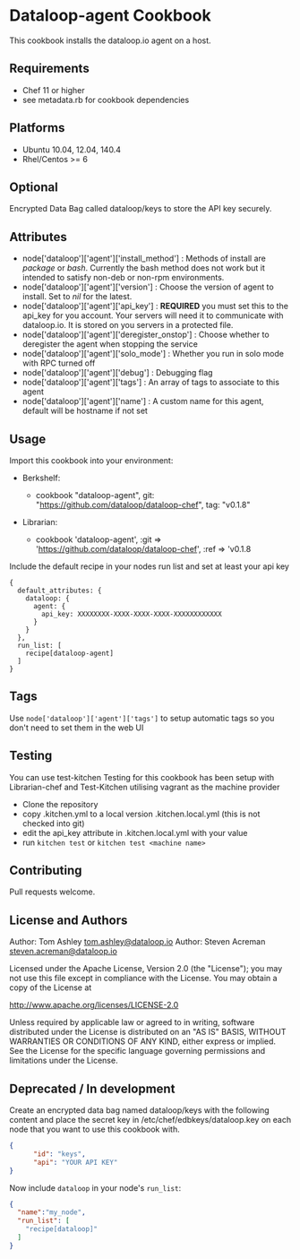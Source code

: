 Dataloop-agent Cookbook
=================
This cookbook installs the dataloop.io agent on a host.

Requirements
------------
* Chef 11 or higher
* see metadata.rb for cookbook dependencies

Platforms
---------
* Ubuntu 10.04, 12.04, 140.4
* Rhel/Centos >= 6

Optional
------------
Encrypted Data Bag called dataloop/keys to store the API key securely.

Attributes
----------
* node['dataloop']['agent']['install_method'] : Methods of install are _package_ or _bash_. Currently the bash method does not work but it intended to satisfy non-deb or non-rpm environments. 
* node['dataloop']['agent']['version'] : Choose the version of agent to install. Set to _nil_ for the latest.
* node['dataloop']['agent']['api_key'] : __REQUIRED__ you must set this to the api_key for you account. Your servers will need it to communicate with dataloop.io. It is stored on you servers in a protected file.
* node['dataloop']['agent']['deregister_onstop'] : Choose whether to deregister the agent when stopping the service
* node['dataloop']['agent']['solo_mode'] : Whether you run in solo mode with RPC turned off
* node['dataloop']['agent']['debug'] : Debugging flag
* node['dataloop']['agent']['tags'] : An array of tags to associate to this agent
* node['dataloop']['agent']['name'] : A custom name for this agent, default will be hostname if not set


Usage
-----
Import this cookbook into your environment:

* Berkshelf:
  * cookbook "dataloop-agent", git: "https://github.com/dataloop/dataloop-chef", tag: "v0.1.8"
  
* Librarian:
  * cookbook 'dataloop-agent', :git => 'https://github.com/dataloop/dataloop-chef', :ref => 'v0.1.8


Include the default recipe in your nodes run list and set at least your api key

```
{
  default_attributes: {
    dataloop: {
      agent: {
        api_key: XXXXXXXX-XXXX-XXXX-XXXX-XXXXXXXXXXXX
      }
    }
  },
  run_list: [
    recipe[dataloop-agent]
  ]
}
```

Tags
----
Use `node['dataloop']['agent']['tags']` to setup automatic tags so you don't need to set them in the web UI


Testing
-------
You can use test-kitchen 
Testing for this cookbook has been setup with Librarian-chef and Test-Kitchen utilising vagrant as the machine provider

* Clone the repository
* copy .kitchen.yml to a local version .kitchen.local.yml (this is not checked into git)
* edit the api_key attribute in .kitchen.local.yml with your value
* run `kitchen test` or `kitchen test <machine name>`

Contributing
------------
Pull requests welcome.

License and Authors
-------------------
Author: Tom Ashley <tom.ashley@dataloop.io>
Author: Steven Acreman <steven.acreman@dataloop.io>

Licensed under the Apache License, Version 2.0 (the "License"); you may not use this file except in compliance with the License. You may obtain a copy of the License at

http://www.apache.org/licenses/LICENSE-2.0

Unless required by applicable law or agreed to in writing, software distributed under the License is distributed on an "AS IS" BASIS, WITHOUT WARRANTIES OR CONDITIONS OF ANY KIND, either express or implied. See the License for the specific language governing permissions and limitations under the License.


Deprecated / In development
---------------------------

Create an encrypted data bag named dataloop/keys with the following content and place
the secret key in /etc/chef/edbkeys/dataloop.key on each node that you
want to use this cookbook with.

```json
{
      "id": "keys",
      "api": "YOUR API KEY"
}
```
Now include `dataloop` in your node's `run_list`:

```json
{
  "name":"my_node",
  "run_list": [
    "recipe[dataloop]"
  ]
}
```

